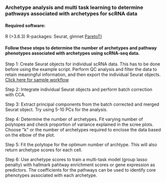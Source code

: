 ### Archetype analysis and multi task learning to determine pathways associated with archetypes for scRNA data

#### Required software:
R (>3.6.3)
R-packages: Seurat, glmnet 
[ParetoTI](https://github.com/vitkl/ParetoTI)

#### Follow these steps to determine the number of archetypes and pathway phenotypes associated with archetypes using scRNA-seq data. 

Step 1: Create Seurat objects for individual scRNA data. This has to be done before using the example script. Perform QC analysis and filter the data to retain meaningful information, and then export the individual Seurat objects. [Click here for sample workflow](https://github.com/U54Bioinformatics/02A_scRNAseq_Seurat)

Step 2: Integrate individual Seurat objects and perform batch correction with CCA. 

Step 3: Extract principal components from the batch corrected and merged Seurat object. Try using 5-10 PCs for the analysis.  

Step 4: Determine the number of archetypes. Fit varying number of polytopes and check proportion of variance explained in the scree plots. Choose "k" or the number of archetypes required to enclose the data based on the elbow of the plot.  

Step 5: Fit the polytope for the optimum number of archtype. This will also return archetype scores for each cell. 

Step 6: Use archetype scores to train a multi-task model (group lasso penalty) with hallmark pahtway enrichment scores or gene expression as predictors. The coefficients for the pathways can be used to identify core phenotypes associated with each archetype. 

